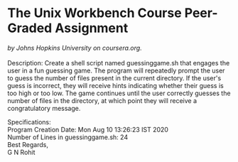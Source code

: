 <h1>The Unix Workbench Course Peer-Graded Assignment</h1>
<i>by Johns Hopkins University on coursera.org.</i><br>
<br>
Description:
Create a shell script named guessinggame.sh that engages the user in a fun guessing game. The program will repeatedly prompt the user to guess the number of files present in the current directory. If the user's guess is incorrect, they will receive hints indicating whether their guess is too high or too low. The game continues until the user correctly guesses the number of files in the directory, at which point they will receive a congratulatory message.

Specifications:<br>
Program Creation Date: Mon Aug 10 13:26:23 IST 2020<br>
Number of Lines in guessinggame.sh: 24<br>
Best Regards,<br>
G N Rohit

